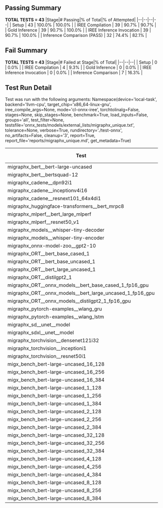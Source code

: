 ## Passing Summary

**TOTAL TESTS = 43**
|Stage|# Passing|% of Total|% of Attempted|
|--|--|--|--|
| Setup | 43 | 100.0% | 100.0% |
| IREE Compilation | 39 | 90.7% | 90.7% |
| Gold Inference | 39 | 90.7% | 100.0% |
| IREE Inference Invocation | 39 | 90.7% | 100.0% |
| Inference Comparison (PASS) | 32 | 74.4% | 82.1% |
## Fail Summary

**TOTAL TESTS = 43**
|Stage|# Failed at Stage|% of Total|
|--|--|--|
| Setup | 0 | 0.0% |
| IREE Compilation | 4 | 9.3% |
| Gold Inference | 0 | 0.0% |
| IREE Inference Invocation | 0 | 0.0% |
| Inference Comparison | 7 | 16.3% |
## Test Run Detail
Test was run with the following arguments:
Namespace(device='local-task', backend='llvm-cpu', target_chip='x86_64-linux-gnu', iree_compile_args=None, mode='cl-onnx-iree', torchtolinalg=False, stages=None, skip_stages=None, benchmark=True, load_inputs=False, groups='all', test_filter=None, testsfile='onnx_tests/models/external_lists/migraphx_unique.txt', tolerance=None, verbose=True, rundirectory='./test-onnx', no_artifacts=False, cleanup='3', report=True, report_file='reports/migraphx_unique.md', get_metadata=True)

| Test | Exit Status | Mean Benchmark Time (ms) | Notes |
|--|--|--|--|
| migraphx_bert__bert-large-uncased | PASS | 421.0169753059745 | |
| migraphx_bert__bertsquad-12 | compilation | None | |
| migraphx_cadene__dpn92i1 | PASS | 181.0579289061328 | |
| migraphx_cadene__inceptionv4i16 | PASS | 8842.015493040282 | |
| migraphx_cadene__resnext101_64x4di1 | PASS | 677.8560522943735 | |
| migraphx_huggingface-transformers__bert_mrpc8 | PASS | 696.9841786970695 | |
| migraphx_mlperf__bert_large_mlperf | Numerics | 554.0198944509029 | |
| migraphx_mlperf__resnet50_v1 | PASS | 128.58817564944425 | |
| migraphx_models__whisper-tiny-decoder | PASS | 31.780900264328178 | |
| migraphx_models__whisper-tiny-encoder | Numerics | 134.74965194861093 | |
| migraphx_onnx-model-zoo__gpt2-10 | compilation | None | |
| migraphx_ORT__bert_base_cased_1 | PASS | 76.05909130402974 | |
| migraphx_ORT__bert_base_uncased_1 | PASS | 77.19630957581103 | |
| migraphx_ORT__bert_large_uncased_1 | PASS | 211.44769382145668 | |
| migraphx_ORT__distilgpt2_1 | PASS | 32.52011178520278 | |
| migraphx_ORT__onnx_models__bert_base_cased_1_fp16_gpu | Numerics | 99.99335929751396 | |
| migraphx_ORT__onnx_models__bert_large_uncased_1_fp16_gpu | Numerics | 258.7147966648141 | |
| migraphx_ORT__onnx_models__distilgpt2_1_fp16_gpu | Numerics | 360.4960764447848 | |
| migraphx_pytorch-examples__wlang_gru | PASS | 67.47653136650722 | |
| migraphx_pytorch-examples__wlang_lstm | PASS | 21.166998852965648 | |
| migraphx_sd__unet__model | import_model | None | |
| migraphx_sdxl__unet__model | import_model | None | |
| migraphx_torchvision__densenet121i32 | PASS | 2704.986652980248 | |
| migraphx_torchvision__inceptioni1 | PASS | 329.3618665387233 | |
| migraphx_torchvision__resnet50i1 | PASS | 138.6946640908718 | |
| migx_bench_bert-large-uncased_16_128 | PASS | 1675.6590182582538 | |
| migx_bench_bert-large-uncased_16_256 | PASS | 5745.032789806525 | |
| migx_bench_bert-large-uncased_16_384 | Numerics | 12626.623449847102 | |
| migx_bench_bert-large-uncased_1_128 | PASS | 165.1038250575463 | |
| migx_bench_bert-large-uncased_1_256 | PASS | 306.22425861656666 | |
| migx_bench_bert-large-uncased_1_384 | PASS | 381.74237962812185 | |
| migx_bench_bert-large-uncased_2_128 | PASS | 240.1971305823988 | |
| migx_bench_bert-large-uncased_2_256 | PASS | 652.9631437733769 | |
| migx_bench_bert-large-uncased_2_384 | PASS | 667.1088548998038 | |
| migx_bench_bert-large-uncased_32_128 | PASS | 5356.07794051369 | |
| migx_bench_bert-large-uncased_32_256 | PASS | 13635.933172578612 | |
| migx_bench_bert-large-uncased_32_384 | Numerics | 23281.58923611045 | |
| migx_bench_bert-large-uncased_4_128 | PASS | 488.0407039696972 | |
| migx_bench_bert-large-uncased_4_256 | PASS | 789.3649780501922 | |
| migx_bench_bert-large-uncased_4_384 | PASS | 1243.5156100740035 | |
| migx_bench_bert-large-uncased_8_128 | PASS | 764.8219211647908 | |
| migx_bench_bert-large-uncased_8_256 | PASS | 1693.1826981405418 | |
| migx_bench_bert-large-uncased_8_384 | PASS | 3452.7080971747637 | |
